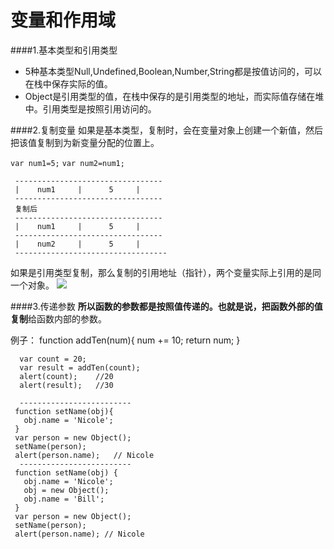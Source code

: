 # 变量和作用域
####1.基本类型和引用类型
* 5种基本类型Null,Undefined,Boolean,Number,String都是按值访问的，可以在栈中保存实际的值。
* Object是引用类型的值，在栈中保存的是引用类型的地址，而实际值存储在堆中。引用类型是按照引用访问的。

####2.复制变量
如果是基本类型，复制时，会在变量对象上创建一个新值，然后把该值复制到为新变量分配的位置上。

```var num1=5;```
```var num2=num1;```

     ---------------------------------
     |    num1     |      5     |
     ---------------------------------
     复制后
     ---------------------------------
     |    num1     |      5     |
     ---------------------------------
     |    num2     |      5     |
     ----------------------------------
     
如果是引用类型复制，那么复制的引用地址（指针），两个变量实际上引用的是同一个对象。
![](copy_obj.png)

####3.传递参数
**所以函数的参数都是按照值传递的。**也就是说，把函数外部的值**复制**给函数内部的参数。

例子：
      function addTen(num){
        num += 10;
        return num;
      }
      
      var count = 20;
      var result = addTen(count);
      alert(count);    //20
      alert(result);   //30
      
      -------------------------
     function setName(obj){
       obj.name = 'Nicole';
     } 
     var person = new Object();
     setName(person);
     alert(person.name);   // Nicole
      -------------------------
     function setName(obj) {
       obj.name = 'Nicole';
       obj = new Object();
       obj.name = 'Bill';
     }
     var person = new Object();
     setName(person);
     alert(person.name); // Nicole